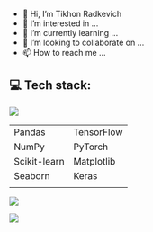 - 👋 Hi, I’m Tikhon Radkevich
- 👀 I’m interested in ...
- 🌱 I’m currently learning ...
- 💞️ I’m looking to collaborate on ...
- 📫 How to reach me ...

## 💻 Tech stack:
<p>
  <a rel="stylesheet" href="https://cdn.jsdelivr.net/gh/devicons/devicon@v2.15.1/devicon.min.css">
    <img src="https://skillicons.dev/icons?i=python,r,cpp" />
  </a>
</p>

|            |            |
|------------|------------|
| Pandas     | TensorFlow |
| NumPy      | PyTorch    |
| Scikit-learn | Matplotlib |
| Seaborn    | Keras      |
|            |            |

<p>
  <a rel="stylesheet" href="https://cdn.jsdelivr.net/gh/devicons/devicon@v2.15.1/devicon.min.css">
    <img src="https://skillicons.dev/icons?i=gcp,mysql,postgres,powershell,docker" />
  </a>
</p>

<p>
  <a rel="stylesheet" href="https://cdn.jsdelivr.net/gh/devicons/devicon@v2.15.1/devicon.min.css">
    <img src="https://skillicons.dev/icons?i=linux,git" />
  </a>
</p>



<!---
Tikhon-Radkevich/Tikhon-Radkevich is a ✨ special ✨ repository because its `README.md` (this file) appears on your GitHub profile.
You can click the Preview link to take a look at your changes.
--->
